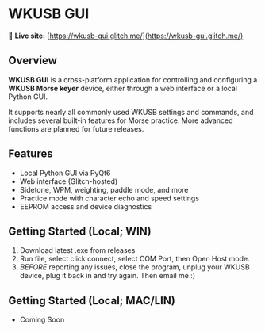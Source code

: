 # WKUSB GUI

🔗 **Live site:** [https://wkusb-gui.glitch.me/](https://wkusb-gui.glitch.me/)

## Overview

**WKUSB GUI** is a cross-platform application for controlling and configuring a **WKUSB Morse keyer** device, either through a web interface or a local Python GUI.

It supports nearly all commonly used WKUSB settings and commands, and includes several built-in features for Morse practice. More advanced functions are planned for future releases.

## Features

- Local Python GUI via PyQt6
- Web interface (Glitch-hosted)
- Sidetone, WPM, weighting, paddle mode, and more
- Practice mode with character echo and speed settings
- EEPROM access and device diagnostics

## Getting Started (Local; WIN)

1. Download latest .exe from releases
2. Run file, select click connect, select COM Port, then Open Host mode.
3. *BEFORE* reporting any issues, close the program, unplug your WKUSB device, plug it back in and try again. Then email me :)

## Getting Started (Local; MAC/LIN)
- Coming Soon
